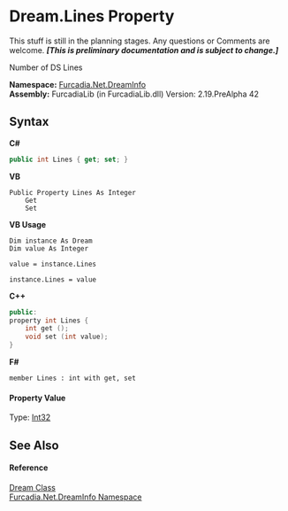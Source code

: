 # Dream.Lines Property 
This stuff is still in the planning stages. Any questions or Comments are welcome. _**\[This is preliminary documentation and is subject to change.\]**_

Number of DS Lines

**Namespace:**&nbsp;<a href="N_Furcadia_Net_DreamInfo">Furcadia.Net.DreamInfo</a><br />**Assembly:**&nbsp;FurcadiaLib (in FurcadiaLib.dll) Version: 2.19.PreAlpha 42

## Syntax

**C#**<br />
``` C#
public int Lines { get; set; }
```

**VB**<br />
``` VB
Public Property Lines As Integer
	Get
	Set
```

**VB Usage**<br />
``` VB Usage
Dim instance As Dream
Dim value As Integer

value = instance.Lines

instance.Lines = value
```

**C++**<br />
``` C++
public:
property int Lines {
	int get ();
	void set (int value);
}
```

**F#**<br />
``` F#
member Lines : int with get, set

```


#### Property Value
Type: <a href="http://msdn2.microsoft.com/en-us/library/td2s409d" target="_blank">Int32</a>

## See Also


#### Reference
<a href="T_Furcadia_Net_DreamInfo_Dream">Dream Class</a><br /><a href="N_Furcadia_Net_DreamInfo">Furcadia.Net.DreamInfo Namespace</a><br />